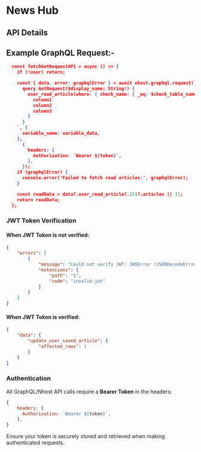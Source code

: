 # News Hub

## API Details

## Example GraphQL Request:-
```json
  const fetchGetRequestAPI = async () => {
    if (!user) return;

    const { data, error: graphqlError } = await nhost.graphql.request(`
      query GetRequest($display_name: String!) {
        user_read_article(where: { check_name: { _eq: $check_table_name } }) {
          column1
          column2
          column3
        }
      }
    `, {
      variable_name: variable_data,
    },
      {
        headers: {
          Authorization: `Bearer ${token}`,
        },
      });
    if (graphqlError) {
      console.error('Failed to fetch read articles:', graphqlError);
    }

    const readData = data?.user_read_article?.[0]?.articles || [];
    return readData;
  };
```

### JWT Token Verification

#### When JWT Token is **not verified**:
```json
{
    "errors": [
        {
            "message": "Could not verify JWT: JWSError (JSONDecodeError \"Not valid base64url\")",
            "extensions": {
                "path": "$",
                "code": "invalid-jwt"
            }
        }
    ]
}
```

#### When JWT Token is **verified**:
```json
{
    "data": {
        "update_user_saved_article": {
            "affected_rows": 1
        }
    }
}
```

### Authentication
All GraphQL/Nhost API calls require a **Bearer Token** in the headers:

```javascript
{
    headers: {
      Authorization: `Bearer ${token}`,
    },
}
```

Ensure your token is securely stored and retrieved when making authenticated requests.